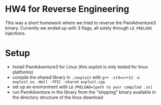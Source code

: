 # HW4 for Reverse Engineering
This was a short homework where we tried to reverse the PwnAdventure3 binary. Currently we ended up with 3 flags, all solely through `LD_PRELOAD` injections.

# Setup

* Install PwnAdventure3 for Linux (this exploit is only tested for linux platforms)
* compile the shared library in `./exploit` with `g++ -std=c++11 -o exploit.so -Wall -fPIC -shared exploit.cpp`
* set up an environment with `LD_PRELOAD=[path to your compiled .so]`
* run PwnAdventure in the library from the "shipping" binary available in the directory structure of the linux download